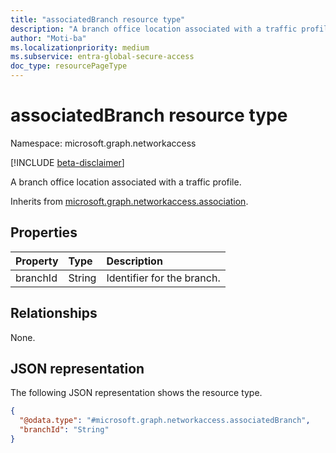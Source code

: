 ```yaml
---
title: "associatedBranch resource type"
description: "A branch office location associated with a traffic profile."
author: "Moti-ba"
ms.localizationpriority: medium
ms.subservice: entra-global-secure-access
doc_type: resourcePageType
---
```


# associatedBranch resource type

Namespace: microsoft.graph.networkaccess

[!INCLUDE [beta-disclaimer](../../includes/beta-disclaimer.md)]

A branch office location associated with a traffic profile.

Inherits from [microsoft.graph.networkaccess.association](../resources/networkaccess-association.md).

## Properties
|Property|Type|Description|
|:---|:---|:---|
|branchId|String|Identifier for the branch.|

## Relationships
None.

## JSON representation
The following JSON representation shows the resource type.
<!-- {
  "blockType": "resource",
  "@odata.type": "microsoft.graph.networkaccess.associatedBranch"
}
-->
``` json
{
  "@odata.type": "#microsoft.graph.networkaccess.associatedBranch",
  "branchId": "String"
}
```

